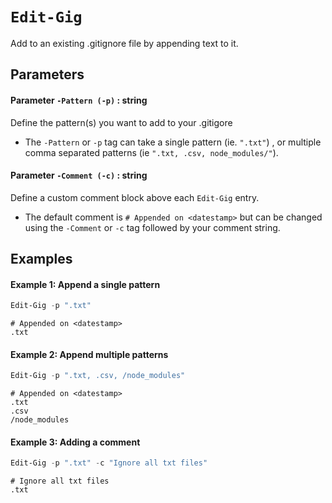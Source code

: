 # `Edit-Gig`
Add to an existing .gitignore file by appending text to it.

## Parameters
#### Parameter `-Pattern (-p)` : string
Define the pattern(s) you want to add to your .gitigore
- The `-Pattern` or `-p` tag can take a single pattern (ie. `".txt"`) , or multiple comma separated patterns (ie `".txt, .csv, node_modules/"`).

#### Parameter `-Comment (-c)` : string
Define a custom comment block above each `Edit-Gig` entry.
- The default comment is `# Appended on <datestamp>` but can be changed using the `-Comment` or `-c` tag followed by your comment string.

## Examples
#### Example 1: Append a single pattern
```PowerShell
Edit-Gig -p ".txt"
```
```
# Appended on <datestamp>
.txt
```

#### Example 2: Append multiple patterns
```PowerShell
Edit-Gig -p ".txt, .csv, /node_modules"
```
```
# Appended on <datestamp>
.txt
.csv
/node_modules
```

#### Example 3: Adding a comment
```PowerShell
Edit-Gig -p ".txt" -c "Ignore all txt files"
```
```
# Ignore all txt files
.txt
```